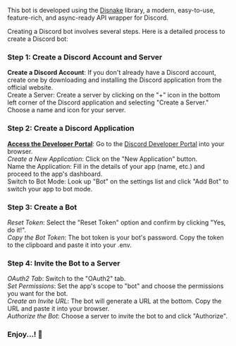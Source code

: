 This bot is developed using the [Disnake](https://guide.disnake.dev/) library, a modern, easy-to-use, feature-rich, and async-ready API wrapper for Discord.


Creating a Discord bot involves several steps. Here is a detailed process to create a Discord bot:

### Step 1: Create a Discord Account and Server
**Create a Discord Account**: If you don't already have a Discord account, create one by downloading and installing the Discord application from the official website.\
Create a Server: Create a server by clicking on the "+" icon in the bottom left corner of the Discord application and selecting "Create a Server." Choose a name and icon for your server.
### Step 2: Create a Discord Application
**<u>Access the Developer Portal</u>**: Go to the [Discord Developer Portal](https://discord.com/developers/applications) into your browser.\
*Create a New Application*: Click on the "New Application" button.\
Name the Application: Fill in the details of your app (name, etc.) and proceed to the app's dashboard.\
Switch to Bot Mode: Look up "Bot" on the settings list and click "Add Bot" to switch your app to bot mode.
### Step 3: Create a Bot
*Reset Token*: Select the "Reset Token" option and confirm by clicking "Yes, do it!".\
*Copy the Bot Token*: The bot token is your bot's password. Copy the token to the clipboard and paste it into your .env.
### Step 4: Invite the Bot to a Server
*OAuth2 Tab*: Switch to the "OAuth2" tab.\
*Set Permissions*: Set the app's scope to "bot" and choose the permissions you want for the bot.\
*Create an Invite URL*: The bot will generate a URL at the bottom. Copy the URL and paste it into your browser.\
*Authorize the Bot*: Choose a server to invite the bot to and click "Authorize".

### Enjoy...! 🎉
